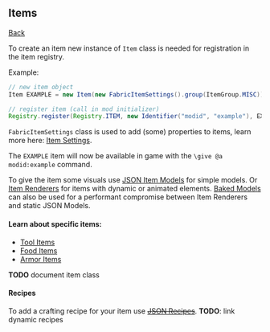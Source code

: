 ## Items
[Back](../fabric.md)

To create an item new instance of `Item` class is needed for registration in the item registry.

Example:
```java
// new item object
Item EXAMPLE = new Item(new FabricItemSettings().group(ItemGroup.MISC));

// register item (call in mod initializer)
Registry.register(Registry.ITEM, new Identifier("modid", "example"), EXAMPLE);
```

`FabricItemSettings` class is used to add (some) properties to items, learn more here: [Item Settings](settings.md).

The `EXAMPLE` item will now be available in game with the `\give @a modid:example` command.

To give the item some visuals use [JSON Item Models](/wiki/json/item.md) for simple models. Or [Item Renderers](../rendering/dynamic/item.md) for items with dynamic or animated elements. [Baked Models](../rendering/models/models.md) can also be used for a performant compromise between Item Renderers and static JSON Models.

#### Learn about specific items:
* [Tool Items](tool.md)
* [Food Items](food.md)
* [Armor Items](armor.md)

**TODO** document item class

#### Recipes
To add a crafting recipe for your item use ~~[JSON Recipes](../../json/recipe.md)~~.
**TODO**: link dynamic recipes
